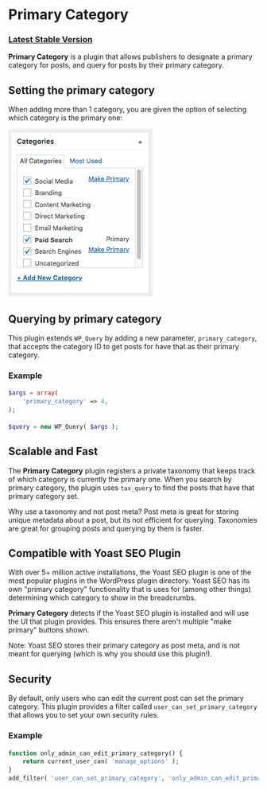 # Primary Category

### [Latest Stable Version](https://github.com/nate-allen/na-primary-category/releases/latest)

**Primary Category** is a plugin that allows publishers to designate a primary category for posts, and query for posts by their primary category.

## Setting the primary category

When adding more than 1 category, you are given the option of selecting which category is the primary one:

![Setting primary category](https://github.com/nate-allen/na-primary-category/blob/master/assets/screenshot-1.png)

## Querying by primary category

This plugin extends `WP_Query` by adding a new parameter, `primary_category`, that accepts the category ID to get posts for have that as their primary category.

### Example
```php
$args = array(
    'primary_category' => 4,
);

$query = new WP_Query( $args );
```

## Scalable and Fast

The **Primary Category** plugin registers a private taxonomy that keeps track of which category is currently the primary one. When you search by primary category, the plugin uses `tax_query` to find the posts that have that primary category set.

Why use a taxonomy and not post meta? Post meta is great for storing unique metadata about a post, but its not efficient for querying. Taxonomies are great for grouping posts and querying by them is faster.

## Compatible with Yoast SEO Plugin

With over 5+ million active installations, the Yoast SEO plugin is one of the most popular plugins in the WordPress plugin directory. Yoast SEO has its own "primary category" functionality that is uses for (among other things) determining which category to show in the breadcrumbs.

**Primary Category** detects if the Yoast SEO plugin is installed and will use the UI that plugin provides. This ensures there aren't multiple "make primary" buttons shown.

Note: Yoast SEO stores their primary category as post meta, and is not meant for querying (which is why you should use this plugin!).
 
## Security 
 
By default, only users who can edit the current post can set the primary category. This plugin provides a filter called `user_can_set_primary_category` that allows you to set your own security rules.
 
### Example
```php
function only_admin_can_edit_primary_category() {
    return current_user_can( 'manage_options' );
}
add_filter( 'user_can_set_primary_category', 'only_admin_can_edit_primary_category' );
```